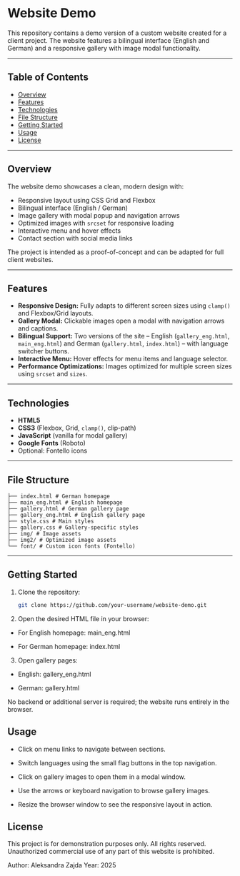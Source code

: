 # Website Demo

This repository contains a demo version of a custom website created for a client project. The website features a bilingual interface (English and German) and a responsive gallery with image modal functionality.

---

## Table of Contents
- [Overview](#overview)
- [Features](#features)
- [Technologies](#technologies)
- [File Structure](#file-structure)
- [Getting Started](#getting-started)
- [Usage](#usage)
- [License](#license)

---

## Overview

The website demo showcases a clean, modern design with:

- Responsive layout using CSS Grid and Flexbox
- Bilingual interface (English / German)
- Image gallery with modal popup and navigation arrows
- Optimized images with `srcset` for responsive loading
- Interactive menu and hover effects
- Contact section with social media links

The project is intended as a proof-of-concept and can be adapted for full client websites.

---

## Features

- **Responsive Design:** Fully adapts to different screen sizes using `clamp()` and Flexbox/Grid layouts.
- **Gallery Modal:** Clickable images open a modal with navigation arrows and captions.
- **Bilingual Support:** Two versions of the site – English (`gallery_eng.html`, `main_eng.html`) and German (`gallery.html`, `index.html`) – with language switcher buttons.
- **Interactive Menu:** Hover effects for menu items and language selector.
- **Performance Optimizations:** Images optimized for multiple screen sizes using `srcset` and `sizes`.

---

## Technologies

- **HTML5**
- **CSS3** (Flexbox, Grid, `clamp()`, clip-path)
- **JavaScript** (vanilla for modal gallery)
- **Google Fonts** (Roboto)
- Optional: Fontello icons

---

## File Structure
```
├── index.html # German homepage
├── main_eng.html # English homepage
├── gallery.html # German gallery page
├── gallery_eng.html # English gallery page
├── style.css # Main styles
├── gallery.css # Gallery-specific styles
├── img/ # Image assets
├── img2/ # Optimized image assets
└── font/ # Custom icon fonts (Fontello)
```

---

## Getting Started

1. Clone the repository:
   ```bash
   git clone https://github.com/your-username/website-demo.git
2. Open the desired HTML file in your browser:

- For English homepage: main_eng.html

- For German homepage: index.html

3. Open gallery pages:

- English: gallery_eng.html

- German: gallery.html

No backend or additional server is required; the website runs entirely in the browser.

 ## Usage
- Click on menu links to navigate between sections.

- Switch languages using the small flag buttons in the top navigation.

- Click on gallery images to open them in a modal window.

- Use the arrows or keyboard navigation to browse gallery images.

- Resize the browser window to see the responsive layout in action.

 ## License
This project is for demonstration purposes only. All rights reserved. Unauthorized commercial use of any part of this website is prohibited.

Author: Aleksandra Zajda
Year: 2025
